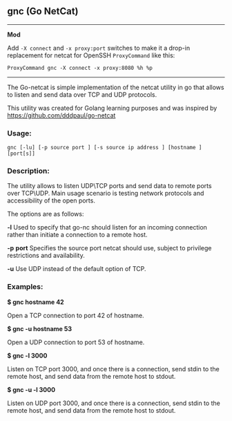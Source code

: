 ## gnc (Go NetCat)

---
**Mod**

Add `-X connect` and `-x proxy:port` switches to make it a drop-in replacement for netcat for OpenSSH `ProxyCommand` like this:
```
ProxyCommand gnc -X connect -x proxy:8080 %h %p
```
---


The Go-netcat is simple implementation of the netcat utility in go that allows to listen and send data over TCP and UDP protocols.

This utility was created for Golang learning purposes and was inspired by https://github.com/dddpaul/go-netcat

### Usage:

```
gnc [-lu] [-p source port ] [-s source ip address ] [hostname ] [port[s]]
```

### Description:

The utility allows to listen UDP\TCP ports and send data to remote ports over TCP\UDP. Main usage scenario is testing network protocols and accessibility of the open ports.

The options are as follows:

**-l**
	Used to specify that go-nc should listen for an incoming connection rather than initiate a connection to a remote host.

**-p** __port__
	Specifies the source port netcat should use, subject to privilege restrictions and availability.

**-u**
	Use UDP instead of the default option of TCP.

### Examples:

**$ gnc hostname 42**

Open a TCP connection to port 42 of hostname.

**$ gnc -u hostname 53**

Open a UDP connection to port 53 of hostname.

**$ gnc -l 3000**

Listen on TCP port 3000, and once there is a connection, send stdin to the remote host, and send data from the remote host to stdout.

**$ gnc -u -l 3000**

Listen on UDP port 3000, and once there is a connection, send stdin to the remote host, and send data from the remote host to stdout.
